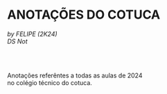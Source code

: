 # ANOTAÇÕES DO COTUCA
*by FELIPE (2K24)* <br>
*DS Not*

<br><br>

Anotações referêntes a todas as aulas de 2024<br>
no colégio técnico do cotuca.
